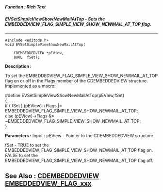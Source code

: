##### Function : Rich Text
##### EVSetSimpleViewShowNewMailAtTop - Sets the EMBEDDEDVIEW_FLAG_SIMPLE_VIEW_SHOW_NEWMAIL_AT_TOP flag.
---
```
#include <editods.h>
void EVSetSimpleViewShowNewMailAtTop(

	CDEMBEDDEDVIEW *pEView,
	BOOL  fSet);
```
**Description :**

To set the EMBEDDEDVIEW_FLAG_SIMPLE_VIEW_SHOW_NEWMAIL_AT_TOP flag on or off in 
the Flags member of the CDEMBEDDEDVIEW structure.  Implemented as a macro:

#define EVSetSimpleViewShowNewMailAtTop(pEView,fSet) \
	{\
	 if ( fSet ) (pEView)->Flags |= 
EMBEDDEDVIEW_FLAG_SIMPLE_VIEW_SHOW_NEWMAIL_AT_TOP;\
	 else  (pEView)->Flags &= 
~EMBEDDEDVIEW_FLAG_SIMPLE_VIEW_SHOW_NEWMAIL_AT_TOP;\
	}

**Parameters :**
Input :
pEView  -  Pointer to the CDEMBEDDEDVIEW structure.

fSet  -  TRUE to set the EMBEDDEDVIEW_FLAG_SIMPLE_VIEW_SHOW_NEWMAIL_AT_TOP flag on.  FALSE  to set the EMBEDDEDVIEW_FLAG_SIMPLE_VIEW_SHOW_NEWMAIL_AT_TOP flag off.



**See Also :**
[CDEMBEDDEDVIEW](/domino-c-api-docs/reference/Data/CDEMBEDDEDVIEW)
[EMBEDDEDVIEW_FLAG_xxx](/domino-c-api-docs/reference/Symb/EMBEDDEDVIEW_FLAG_xxx)
---
